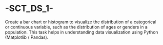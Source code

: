 # -SCT_DS_1-
Create a bar chart or histogram to visualize the distribution of a categorical or continuous variable, such as the distribution of ages or genders in a population.  This task helps in understanding data visualization using Python (Matplotlib / Pandas).
